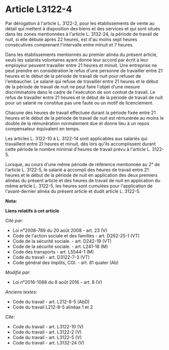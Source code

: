 # Article L3122-4

Par dérogation à l'article L. 3122-2, pour les établissements de vente au détail qui mettent à disposition des biens et des
services et qui sont situés dans les zones mentionnées à l'article L. 3132-24, la période de travail de nuit, si elle débute
après 22 heures, est d'au moins sept heures consécutives comprenant l'intervalle entre minuit et 7 heures. 

Dans les établissements mentionnés au premier alinéa du présent article, seuls les salariés volontaires ayant donné leur
accord par écrit à leur employeur peuvent travailler entre 21 heures et minuit. Une entreprise ne peut prendre en
considération le refus d'une personne de travailler entre 21 heures et le début de la période de travail de nuit pour refuser
de l'embaucher. Le salarié qui refuse de travailler entre 21 heures et le début de la période de travail de nuit ne peut
faire l'objet d'une mesure discriminatoire dans le cadre de l'exécution de son contrat de travail. Le refus de travailler
entre 21 heures et le début de la période de travail de nuit pour un salarié ne constitue pas une faute ou un motif de
licenciement. 

Chacune des heures de travail effectuée durant la période fixée entre 21 heures et le début de la période de travail de nuit
est rémunérée au moins le double de la rémunération normalement due et donne lieu à un repos compensateur équivalent en
temps. 

Les articles L. 3122-10 à L. 3122-14 sont applicables aux salariés qui travaillent entre 21 heures et minuit, dès lors qu'ils
accomplissent durant cette période le nombre minimal d'heures de travail prévu à l'article L. 3122-5. 

Lorsque, au cours d'une même période de référence mentionnée au 2° de l'article L. 3122-5, le salarié a accompli des heures
de travail entre 21 heures et le début de la période de nuit en application des deux premiers alinéas du présent article et
des heures de travail de nuit en application du même article L. 3122-5, les heures sont cumulées pour l'application de
l'avant-dernier alinéa du présent article et dudit article L. 3122-5.

**Nota:**



**Liens relatifs à cet article**

_Cité par_:

  - Loi n°2008-789 du 20 août 2008 - art. 23 (V)
  - Code de l'action sociale et des familles - art. D262-25-1 (VT)
  - Code de la sécurité sociale. - art. D242-19 (VT)
  - Code de la sécurité sociale. - art. L241-18 (M)
  - Code des transports - art. L5544-1 (M)
  - Code du travail - art. D3122-7-3 (VT)
  - Code général des impôts, CGI. - art. 81 quater (Ab)

_Modifié par_:

  - Loi n°2016-1088 du 8 août 2016 - art. 8 (V)

_Anciens textes_:

  - Code du travail - art. L212-8-5 (AbD)
  - Code du travail L212-8-5 alinéas 1 et 2

_Cite_:

  - Code du travail - art. L3122-10 (V)
  - Code du travail - art. L3122-2 (V)
  - Code du travail - art. L3122-5 (V)
  - Code du travail - art. L3132-24 (V)

